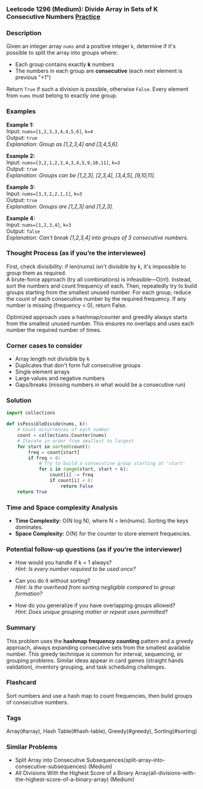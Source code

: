 ### Leetcode 1296 (Medium): Divide Array in Sets of K Consecutive Numbers [Practice](https://leetcode.com/problems/divide-array-in-sets-of-k-consecutive-numbers)

### Description  
Given an integer array `nums` and a positive integer `k`, determine if it's possible to split the array into groups where:
- Each group contains exactly **k** numbers  
- The numbers in each group are **consecutive** (each next element is previous "+1")

Return `True` if such a division is possible, otherwise `False`. Every element from `nums` must belong to exactly one group.

### Examples  

**Example 1:**  
Input: `nums=[1,2,3,3,4,4,5,6]`, `k=4`  
Output: `true`  
*Explanation: Group as [1,2,3,4] and [3,4,5,6].*

**Example 2:**  
Input: `nums=[3,2,1,2,3,4,3,4,5,9,10,11]`, `k=3`  
Output: `true`  
*Explanation: Groups can be [1,2,3], [2,3,4], [3,4,5], [9,10,11].*

**Example 3:**  
Input: `nums=[3,3,2,2,1,1]`, `k=3`  
Output: `true`  
*Explanation: Groups are [1,2,3] and [1,2,3].*

**Example 4:**  
Input: `nums=[1,2,3,4]`, `k=3`  
Output: `false`  
*Explanation: Can't break [1,2,3,4] into groups of 3 consecutive numbers.*


### Thought Process (as if you’re the interviewee)  
First, check divisibility: if len(nums) isn't divisible by k, it's impossible to group them as required.  
A brute-force approach (try all combinations) is infeasible—O(n!). Instead, sort the numbers and count frequency of each. Then, repeatedly try to build groups starting from the smallest unused number. For each group, reduce the count of each consecutive number by the required frequency. If any number is missing (frequency < 0), return False. 

Optimized approach uses a hashmap/counter and greedily always starts from the smallest unused number. This ensures no overlaps and uses each number the required number of times.

### Corner cases to consider  
- Array length not divisible by k  
- Duplicates that don't form full consecutive groups  
- Single element arrays  
- Large values and negative numbers  
- Gaps/breaks (missing numbers in what would be a consecutive run)


### Solution

```python
import collections

def isPossibleDivide(nums, k):
    # Count occurrences of each number
    count = collections.Counter(nums)
    # Iterate in order from smallest to largest
    for start in sorted(count):
        freq = count[start]
        if freq > 0:
            # Try to build a consecutive group starting at 'start'
            for i in range(start, start + k):
                count[i] -= freq
                if count[i] < 0:
                    return False
    return True
```

### Time and Space complexity Analysis  

- **Time Complexity:** O(N log N), where N = len(nums). Sorting the keys dominates.
- **Space Complexity:** O(N) for the counter to store element frequencies.


### Potential follow-up questions (as if you’re the interviewer)  

- How would you handle if k = 1 always?  
  *Hint: Is every number required to be used once?*

- Can you do it without sorting?  
  *Hint: Is the overhead from sorting negligible compared to group formation?*

- How do you generalize if you have overlapping groups allowed?  
  *Hint: Does unique grouping matter or repeat uses permitted?*

### Summary
This problem uses the **hashmap frequency counting** pattern and a greedy approach, always expanding consecutive sets from the smallest available number. This greedy technique is common for interval, sequencing, or grouping problems. Similar ideas appear in card games (straight hands validation), inventory grouping, and task scheduling challenges.


### Flashcard
Sort numbers and use a hash map to count frequencies, then build groups of consecutive numbers.

### Tags
Array(#array), Hash Table(#hash-table), Greedy(#greedy), Sorting(#sorting)

### Similar Problems
- Split Array into Consecutive Subsequences(split-array-into-consecutive-subsequences) (Medium)
- All Divisions With the Highest Score of a Binary Array(all-divisions-with-the-highest-score-of-a-binary-array) (Medium)